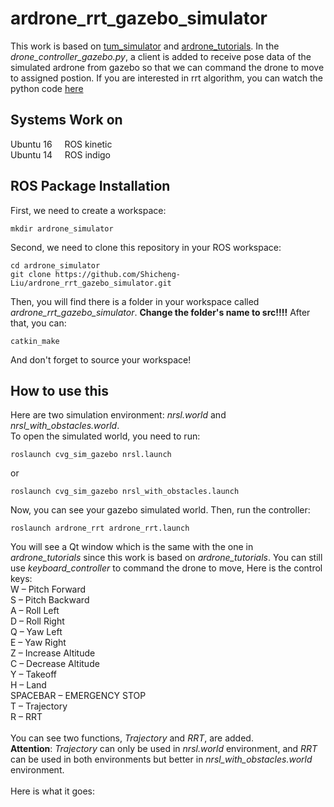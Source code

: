 ardrone_rrt_gazebo_simulator
=
This work is based on [tum_simulator](https://github.com/tum-vision/tum_simulator) and [ardrone_tutorials](https://github.com/mikehamer/ardrone_tutorials). In the _drone_controller_gazebo.py_, a client is added to receive pose data of the simulated ardrone from gazebo so that we can command the drone to move to assigned postion. If you are interested in rrt algorithm, you can watch the python code [here](https://github.com/Shicheng-Liu/ardrone_rrt)
<br>

Systems Work on
-
Ubuntu 16 &nbsp;    &nbsp;  ROS kinetic<br>
Ubuntu 14 &nbsp;    &nbsp;  ROS indigo
<br>

ROS Package Installation
-
First, we need to create a workspace:
```
mkdir ardrone_simulator
```
Second, we need to clone this repository in your ROS workspace:
```
cd ardrone_simulator
git clone https://github.com/Shicheng-Liu/ardrone_rrt_gazebo_simulator.git
```
Then, you will find there is a folder in your workspace called _ardrone_rrt_gazebo_simulator_. **Change the folder's name to src!!!!**
After that, you can:
```
catkin_make
```
And don't forget to source your workspace!

How to use this 
-
Here are two simulation environment: _nrsl.world_ and _nrsl_with_obstacles.world_.
<br> To open the simulated world, you need to run:
```
roslaunch cvg_sim_gazebo nrsl.launch
```
or 
```
roslaunch cvg_sim_gazebo nrsl_with_obstacles.launch
```
Now, you can see your gazebo simulated world. Then, run the controller:
```
roslaunch ardrone_rrt ardrone_rrt.launch
```
You will see a Qt window which is the same with the one in _ardrone_tutorials_ since this work is based on _ardrone_tutorials_. You can still use _keyboard_controller_ to command the drone to move, Here is the control keys:<br>
W – Pitch Forward     <br>S – Pitch Backward            
A – Roll Left                                        <br>D – Roll Right
<br>
Q – Yaw Left                                        <br> E – Yaw Right
<br>
Z – Increase Altitude                                <br>C – Decrease Altitude
<br>
Y – Takeoff                                         <br> H – Land
<br>
SPACEBAR – EMERGENCY STOP
<br>
T – Trajectory
<br>
R – RRT
<br><br>
You can see two functions, _Trajectory_ and _RRT_, are added.<br>
**Attention**:  _Trajectory_ can only be used in _nrsl.world_ environment, and _RRT_ can be used in both environments but better in _nrsl_with_obstacles.world_ environment.<br>
<br> Here is what it goes:
